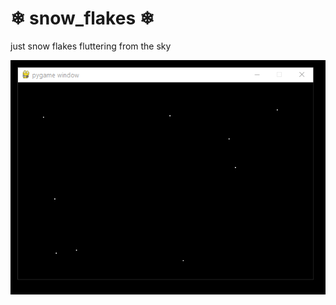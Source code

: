 # ❄ snow_flakes ❄
just snow flakes fluttering from the sky 

![Demo](https://github.com/Tomi-1997/CS-2ndYear/blob/main/Snow/snow_flakes.gif)
